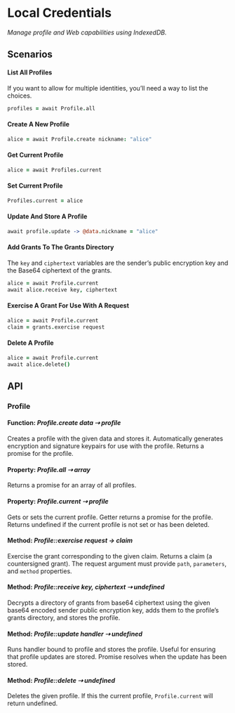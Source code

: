 # Local Credentials

_Manage profile and Web capabilities using IndexedDB._

## Scenarios

#### List All Profiles

If you want to allow for multiple identities, you’ll need a way to list the choices.

```coffeescript
profiles = await Profile.all
```

#### Create A New Profile

```coffeescript
alice = await Profile.create nickname: "alice"
```

#### Get Current Profile

```coffeescript
alice = await Profiles.current
```

#### Set Current Profile

```coffeescript
Profiles.current = alice
```

#### Update And Store A Profile

```coffeescript
await profile.update -> @data.nickname = "alice"
```

#### Add Grants To The Grants Directory

The `key` and `ciphertext` variables are the sender’s public encryption key and the Base64 ciphertext of the grants.

```coffeescript
alice = await Profile.current
await alice.receive key, ciphertext
```

#### Exercise A Grant For Use With A Request

```coffeescript
alice = await Profile.current
claim = grants.exercise request
```

#### Delete A Profile

```coffeescript
alice = await Profile.current
await alice.delete()
```



## API

### Profile

#### Function: *Profile.create data ⇢ profile*

Creates a profile with the given data and stores it. Automatically generates encryption and signature keypairs for use with the profile. Returns a promise for the profile.

#### Property: *Profile.all ⇢ array*

Returns a promise for an array of all profiles.

#### Property: *Profile.current ⇢ profile*

Gets or sets the current profile. Getter returns a promise for the profile. Returns undefined if the current profile is not set or has been deleted.

#### Method: *Profile::exercise request → claim*

Exercise the grant corresponding to the given claim. Returns a claim (a countersigned grant). The request argument must provide `path`, `parameters`, and `method` properties.

#### Method: *Profile::receive key, ciphertext ⇢ undefined*

Decrypts a directory of grants from base64 ciphertext using the given base64 encoded sender public encryption key, adds them to the profile’s grants directory, and stores the profile.

#### Method: *Profile::update handler ⇢ undefined*

Runs handler bound to profile and stores the profile. Useful for ensuring that profile updates are stored. Promise resolves when the update has been stored.

#### Method: *Profile::delete ⇢ undefined*

Deletes the given profile. If this the current profile, `Profile.current` will return undefined.